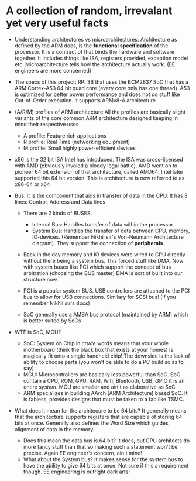# A collection of random, irrevalant yet very useful facts

-   Understanding architectures vs microarchitectures: Architecture as defined by the ARM docs, is the **functional specification**
    of the processor. It is a contract of that binds the hardware and software together. It includes things like ISA, registers provided, exception model etc. Microarchitecture tells how the architecture actually work. (EE engineers are more concerned)

-   The specs of this project: RPI 3B that uses the BCM2837 SoC that has a ARM Cortex-A53 64 bit quad core (every core only has one thread). A53 is optimized for better power performance and does not do stuff like Out-of-Order execution. It supports ARMv8-A architecture

-   (A/R/M) profiles of ARM architecture
    All the profiles are basically slight variants of the core common ARM architecture designed keeping in mind their respective uses

    -   A profile: Feature rich applications
    -   R profile: Real Time (networking equipment)
    -   M profile: Small highly power-efficient devices

-   x86 is the 32 bit ISA Intel has introduced. The ISA was cross-licensed with AMD (obviously involed a bloody legal battle). AMD went on to pioneer 64 bit extension of that architecture, called AMD64. Intel later supported this 64 bit version. This is architecture is now referred to as x86-64 or x64

-   Bus: It is the component that aids in transfer of data in the CPU. It has 3 lines: Control, Address and Data lines

    -   There are 2 kinds of BUSES:

        -   Internal Bus: Handles transfer of data within the processor
        -   System Bus: Handles the transfer of data between CPU, memory, IO-devices. (Remember Nikhil sir's Von-Neumann Architecture diagram). They support the connection of **peripherals**

    -   Back in the day memory and IO devices were wired to CPU directly without there being a system bus. This forced stuff like DMA. Now with system buses like PCI which support the concept of bus arbitration (choosing the BUS master) DMA is sort of built into our structure now.

    -   PCI is a popular system BUS. USB controllers are attached to the PCI bus to allow for USB connections. Similary for SCSI bus! (If you remember Nikhil sir's docs)

    -   SoC generally use a AMBA bus protocol (maintained by ARM) which is better suited by SoCs

-   WTF is SoC, MCU?

    -   SoC: System on Chip in _crude_ words means that your whole motherboard (think the black box that exists at your homes) is magically fit onto a single handheld chip! The downside is the lack of ability to choose parts (you won't be able to do a PC build so as to say)
    -   MCU: Microcontrollers are basically less powerful than SoC. SoC contain a CPU, ROM, GPU, RAM, Wifi, Bluetooth, USB, GPIO it is an entire _system_. MCU are smaller and ain't as elaborative as SoC
    -   ARM specializes in building AArch (ARM Architecture) based SoC. It is fabless, provides designs that must be taken to a fab like TSMC.

-   What does it mean for the architecure to be 64 bits?
    It generally means that the architecture supports registers that are capable of storing 64 bits at once. Generally also defines the Word Size which guides alignment of data in the memory.
    -   Does this mean the data bus is 64 bit? It does, but CPU architects do more fancy stuff than that so making such a statement won't be precise. Again EE engineer's concern, ain't mine!
    -   What about the System bus? It makes sense for the system bus to have the ability to give 64 bits at once. Not sure if this a requirement though. EE engineering is outright dark arts!
